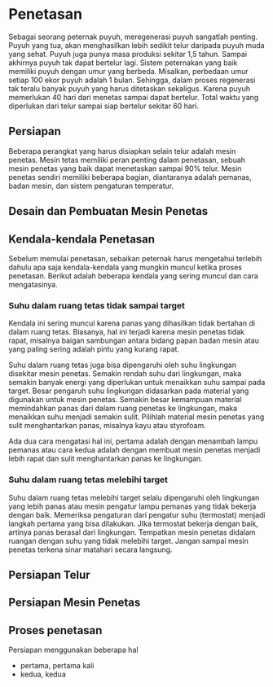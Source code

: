 # Penetasan

Sebagai seorang peternak puyuh, meregenerasi puyuh sangatlah penting.
Puyuh yang tua, akan menghasilkan lebih sedikit telur daripada puyuh muda yang sehat.
Puyuh juga punya masa produksi sekitar 1,5 tahun.
Sampai akhirnya puyuh tak dapat bertelur lagi.
Sistem peternakan yang baik memiliki puyuh dengan umur yang berbeda.
Misalkan, perbedaan umur setiap 100 ekor puyuh adalah 1 bulan.
Sehingga, dalam proses regenerasi tak teralu banyak puyuh yang harus ditetaskan sekaligus. 
Karena puyuh memerlukan 40 hari dari menetas sampai dapat bertelur.
Total waktu yang diperlukan dari telur sampai siap bertelur sekitar 60 hari.

## Persiapan

Beberapa perangkat yang harus disiapkan selain telur adalah mesin penetas. 
Mesin tetas memiliki peran penting dalam penetasan, sebuah mesin penetas yang baik dapat menetaskan sampai 90% telur.
Mesin penetas sendiri memiliki beberapa bagian, diantaranya adalah pemanas, badan mesin, dan sistem pengaturan temperatur.

## Desain dan Pembuatan Mesin Penetas

## Kendala-kendala Penetasan

Sebelum memulai penetasan, sebaikan peternak harus mengetahui terlebih dahulu apa saja kendala-kendala yang mungkin muncul ketika proses penetasan.
Berikut adalah beberapa kendala yang sering muncul dan cara mengatasinya.

### Suhu dalam ruang tetas tidak sampai target

Kendala ini sering muncul karena panas yang dihasilkan tidak bertahan di dalam ruang tetas.
Biasanya, hal ini terjadi karena mesin penetas tidak rapat, misalnya baigan sambungan antara bidang papan badan mesin atau yang paling sering adalah pintu yang kurang rapat.

Suhu dalam ruang tetas juga bisa dipengaruhi oleh suhu lingkungan disekitar mesin penetas. 
Semakin rendah suhu dari lingkungan, maka semakin banyak energi yang diperlukan untuk menaikkan suhu sampai pada target.
Besar pengaruh suhu lingkungan didasarkan pada material yang digunakan untuk mesin penetas.
Semakin besar kemampuan material memindahkan panas dari dalam ruang penetas ke lingkungan, maka menaikkan suhu menjadi semakin sulit.
Pilihlah material mesin penetas yang sulit menghantarkan panas, misalnya kayu atau styrofoam. 

Ada dua cara mengatasi hal ini, pertama adalah dengan menambah lampu pemanas atau cara kedua adalah dengan membuat mesin penetas menjadi lebih rapat dan sulit menghantarkan panas ke lingkungan.

### Suhu dalam ruang tetas melebihi target

Suhu dalam ruang tetas melebihi target selalu dipengaruhi oleh lingkungan yang lebih panas atau mesin pengatur lampu pemanas yang tidak bekerja dengan baik.
Memeriksa pengaturan dari pengatur suhu (termostat) menjadi langkah pertama yang bisa dilakukan.
JIka termostat bekerja dengan baik, artinya panas berasal dari lingkungan.
Tempatkan mesin penetas didalam ruangan dengan suhu yang tidak melebihi target.
Jangan sampai mesin penetas terkena sinar matahari secara langsung.


## Persiapan Telur

## Persiapan Mesin Penetas

## Proses penetasan

Persiapan menggunakan beberapa hal

- pertama, pertama kali
- kedua, kedua
